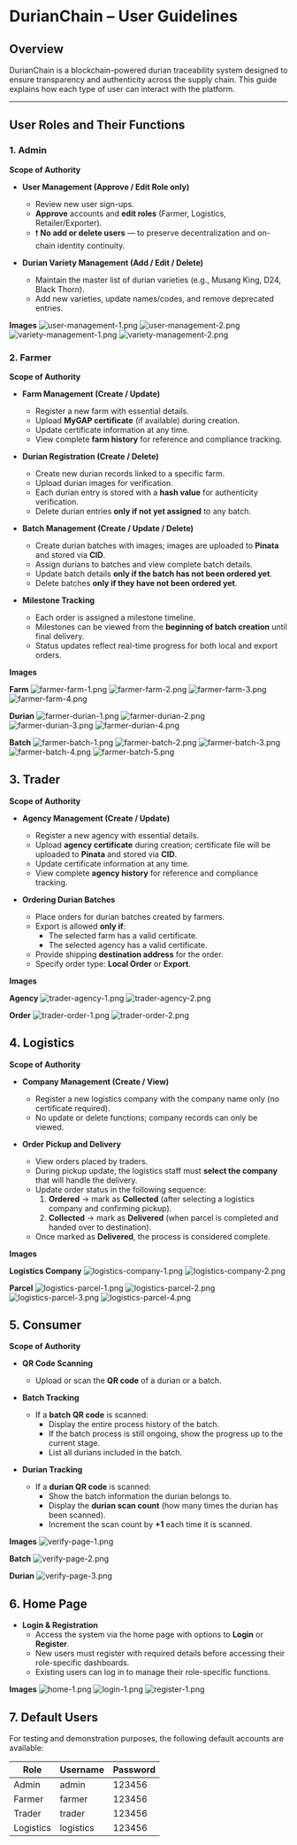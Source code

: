 # DurianChain – User Guidelines

## Overview
DurianChain is a blockchain-powered durian traceability system designed to ensure transparency and authenticity across the supply chain. This guide explains how each type of user can interact with the platform.

---

## User Roles and Their Functions
### 1. **Admin**
**Scope of Authority**
- **User Management (Approve / Edit Role only)**
    - Review new user sign-ups.
    - **Approve** accounts and **edit roles** (Farmer, Logistics, Retailer/Exporter).
    - ❗ **No add or delete users** — to preserve decentralization and on-chain identity continuity.

- **Durian Variety Management (Add / Edit / Delete)**
    - Maintain the master list of durian varieties (e.g., Musang King, D24, Black Thorn).
    - Add new varieties, update names/codes, and remove deprecated entries.

**Images**
![user-management-1.png](system-preview/user-management-1.png)
![user-management-2.png](system-preview/user-management-2.png)
![variety-management-1.png](system-preview/variety-management-1.png)
![variety-management-2.png](system-preview/variety-management-2.png)

### 2. **Farmer**
**Scope of Authority**
- **Farm Management (Create / Update)**
  - Register a new farm with essential details.
  - Upload **MyGAP certificate** (if available) during creation.
  - Update certificate information at any time.
  - View complete **farm history** for reference and compliance tracking.

- **Durian Registration (Create / Delete)**
  - Create new durian records linked to a specific farm.
  - Upload durian images for verification.
  - Each durian entry is stored with a **hash value** for authenticity verification.
  - Delete durian entries **only if not yet assigned** to any batch.

- **Batch Management (Create / Update / Delete)**
  - Create durian batches with images; images are uploaded to **Pinata** and stored via **CID**.
  - Assign durians to batches and view complete batch details.
  - Update batch details **only if the batch has not been ordered yet**.
  - Delete batches **only if they have not been ordered yet**.

- **Milestone Tracking**
  - Each order is assigned a milestone timeline.
  - Milestones can be viewed from the **beginning of batch creation** until final delivery.
  - Status updates reflect real-time progress for both local and export orders.

**Images**

**Farm**
![farmer-farm-1.png](system-preview/farmer-farm-1.png)
![farmer-farm-2.png](system-preview/farmer-farm-2.png)
![farmer-farm-3.png](system-preview/farmer-farm-3.png)
![farmer-farm-4.png](system-preview/farmer-farm-4.png)

**Durian**
![farmer-durian-1.png](system-preview/farmer-durian-1.png)
![farmer-durian-2.png](system-preview/farmer-durian-2.png)
![farmer-durian-3.png](system-preview/farmer-durian-3.png)
![farmer-durian-4.png](system-preview/farmer-durian-4.png)

**Batch**
![farmer-batch-1.png](system-preview/farmer-batch-1.png)
![farmer-batch-2.png](system-preview/farmer-batch-2.png)
![farmer-batch-3.png](system-preview/farmer-batch-3.png)
![farmer-batch-4.png](system-preview/farmer-batch-4.png)
![farmer-batch-5.png](system-preview/farmer-batch-5.png)

## 3. **Trader**
**Scope of Authority**
- **Agency Management (Create / Update)**
  - Register a new agency with essential details.
  - Upload **agency certificate** during creation; certificate file will be uploaded to **Pinata** and stored via **CID**.
  - Update certificate information at any time.
  - View complete **agency history** for reference and compliance tracking.

- **Ordering Durian Batches**
  - Place orders for durian batches created by farmers.
  - Export is allowed **only if**:
    - The selected farm has a valid certificate.
    - The selected agency has a valid certificate.
  - Provide shipping **destination address** for the order.
  - Specify order type: **Local Order** or **Export**.

**Images**

**Agency**
![trader-agency-1.png](system-preview/trader-agency-1.png)
![trader-agency-2.png](system-preview/trader-agency-2.png)

**Order**
![trader-order-1.png](system-preview/trader-order-1.png)
![trader-order-2.png](system-preview/trader-order-2.png)

## 4. **Logistics**
**Scope of Authority**
- **Company Management (Create / View)**
  - Register a new logistics company with the company name only (no certificate required).
  - No update or delete functions; company records can only be viewed.

- **Order Pickup and Delivery**
  - View orders placed by traders.
  - During pickup update, the logistics staff must **select the company** that will handle the delivery.
  - Update order status in the following sequence:
    1. **Ordered** → mark as **Collected** (after selecting a logistics company and confirming pickup).
    2. **Collected** → mark as **Delivered** (when parcel is completed and handed over to destination).
  - Once marked as **Delivered**, the process is considered complete.

**Images**

**Logistics Company**
![logistics-company-1.png](system-preview/logistics-company-1.png)
![logistics-company-2.png](system-preview/logistics-company-2.png)

**Parcel**
![logistics-parcel-1.png](system-preview/logistics-parcel-1.png)
![logistics-parcel-2.png](system-preview/logistics-parcel-2.png)
![logistics-parcel-3.png](system-preview/logistics-parcel-3.png)
![logistics-parcel-4.png](system-preview/logistics-parcel-4.png)

## 5. **Consumer**
**Scope of Authority**
- **QR Code Scanning**
  - Upload or scan the **QR code** of a durian or a batch.

- **Batch Tracking**
  - If a **batch QR code** is scanned:
    - Display the entire process history of the batch.
    - If the batch process is still ongoing, show the progress up to the current stage.
    - List all durians included in the batch.

- **Durian Tracking**
  - If a **durian QR code** is scanned:
    - Show the batch information the durian belongs to.
    - Display the **durian scan count** (how many times the durian has been scanned).
    - Increment the scan count by **+1** each time it is scanned.

**Images**
![verify-page-1.png](system-preview/verify-page-1.png)

**Batch**
![verify-page-2.png](system-preview/verify-page-2.png)

**Durian**
![verify-page-3.png](system-preview/verify-page-3.png)

## 6. **Home Page**
- **Login & Registration**
  - Access the system via the home page with options to **Login** or **Register**.
  - New users must register with required details before accessing their role-specific dashboards.
  - Existing users can log in to manage their role-specific functions.

**Images**
![home-1.png](system-preview/home-1.png)
![login-1.png](system-preview/login-1.png)
![register-1.png](system-preview/register-1.png)

## 7. **Default Users**
For testing and demonstration purposes, the following default accounts are available:

| Role       | Username       | Password |
|------------|----------------|----------|
| Admin      | admin          | 123456   |
| Farmer     | farmer         | 123456   |
| Trader     | trader         | 123456   |
| Logistics  | logistics      | 123456   |